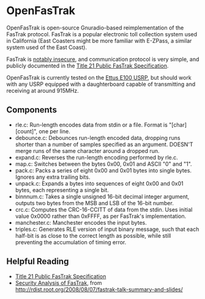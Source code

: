 # OpenFasTrak

OpenFasTrak is open-source Gnuradio-based reimplementation of the FasTrak protocol. FasTrak is a popular electronic toll collection system used in California (East Coasters might be more familiar with E-ZPass, a similar system used of the East Coast).

FasTrak is [notably insecure](http://rdist.root.org/2008/08/07/fastrak-talk-summary-and-slides/), and communication protocol is very simple, and publicly documented in the [Title 21 Public FasTrak Specification](http://www.dot.ca.gov/hq/traffops/itsproj/Title_21/title21_index.htm).

OpenFasTrak is currently tested on the [Ettus E100 USRP](http://www.ettus.com/products), but should work with any USRP equipped with a daughterboard capable of transmitting and receiving at around 915MHz.

## Components
* rle.c: 
Run-length encodes data from stdin or a file. Format is "[char] [count]", one per line.
* debounce.c: 
Debounces run-length encoded data, dropping runs shorter than a number of samples specified as an argument. DOESN'T merge runs of the same character around a dropped run.
* expand.c: 
Reverses the run-length encoding performed by rle.c.
* map.c: 
Switches between the bytes 0x00, 0x01 and ASCII "0" and "1".
* pack.c: 
Packs a series of eight 0x00 and 0x01 bytes into single bytes. Ignores any extra trailing bits.
* unpack.c: 
Expands a bytes into sequences of eight 0x00 and 0x01 bytes, each representing a single bit.
* binnnum.c: 
Takes a single unsigned 16-bit decimal integer argument, outputs two bytes from the MSB and LSB of the 16-bit number.
* crc.c: 
Computes the CRC-16-CCITT of data from the stdin. Uses initial value 0x0000 rather than 0xFFFF, as per FasTrak's implementation.
* manchester.c: 
Manchester encodes the input bytes.
* triples.c: 
Generates RLE version of input binary message, such that each half-bit is as close to the correct length as possible, while still preventing the accumulation of timing error.

## Helpful Reading
* [Title 21 Public FasTrak Specification](http://www.dot.ca.gov/hq/traffops/itsproj/Title_21/title21_index.htm)
* [Security Analysis of FasTrak](http://www.root.org/talks/BH2008_HackingTollSystems.pdf), from http://rdist.root.org/2008/08/07/fastrak-talk-summary-and-slides/
